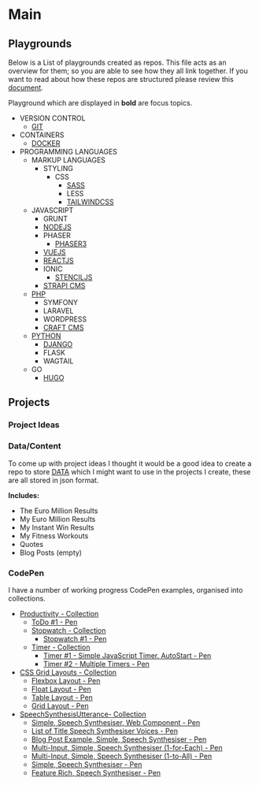 # Main

## Playgrounds

Below is a List of playgrounds created as repos. This file acts as an overview for them; so you are able to see how they all link together. If you want to read about how these repos are structured please review this [document](playgrounds.md).

Playground which are displayed in **bold** are focus topics.

- VERSION CONTROL
    - [GIT](https://github.com/mejasonatkinson/playground-git)
- CONTAINERS
    - [DOCKER](https://github.com/mejasonatkinson/playground-docker)
- PROGRAMMING LANGUAGES
    - MARKUP LANGUAGES
        - STYLING
            - CSS
                - [SASS](https://github.com/mejasonatkinson/playground-sass)
                - LESS
                - [TAILWINDCSS](https://github.com/mejasonatkinson/playground-tailwindCSS)
    - JAVASCRIPT
        - GRUNT
        - [NODEJS](https://github.com/mejasonatkinson/playground-nodejs)
        - PHASER
            - [PHASER3](https://github.com/mejasonatkinson/playground-phaser-3)
        - [VUEJS](https://github.com/mejasonatkinson/playground-vuejs)
        - [REACTJS](https://github.com/mejasonatkinson/playground-reactjs)
        - IONIC
            - [STENCILJS](https://github.com/mejasonatkinson/playground-stenciljs)
        - [STRAPI CMS](https://github.com/mejasonatkinson/playground-strapiCMS)
    - [PHP](https://github.com/mejasonatkinson/playground-php)
        - SYMFONY
        - LARAVEL
        - WORDPRESS
        - [CRAFT CMS](https://github.com/mejasonatkinson/playground-craftCMS)
    - [PYTHON](https://github.com/mejasonatkinson/playground-python)
        - [DJANGO](https://github.com/mejasonatkinson/playground-django)
        - FLASK
        - WAGTAIL
    - GO
        - [HUGO](https://github.com/mejasonatkinson/playground-hugo)
    
## Projects

### Project Ideas

<!-- 
- IDEAS FOR F1NN
    - How many BLÅHAJ's?
    - Chair, Chatbot?

- CLONES
    - MESSAGING
        - Slack
        - Discord
    - STREAMING PLATFORMS
        - Twitch
        - Netflix
        - Disney+
        - Youtube
        - Spotify

- PRODUCTIVITY
    - DASHBOARDS

- BUILD TOOLS

- GAMES

- EDUCATION

- FAMILY TREE BUILDER

 -->

### Data/Content

To come up with project ideas I thought it would be a good idea to create a repo to store [DATA](https://github.com/mejasonatkinson/playground-data) which I might want to use in the projects I create, these are all stored in json format.

**Includes:**
- The Euro Million Results
- My Euro Million Results
- My Instant Win Results
- My Fitness Workouts
- Quotes
- Blog Posts (empty)

<!-- 
- Savings? 
-->

### CodePen

I have a number of working progress CodePen examples, organised into collections.

- [Productivity - Collection](https://codepen.io/collection/PYaKzr)
    - [ToDo #1 - Pen](https://codepen.io/mejasonatkinson/pen/mdzjdrL)    
    - [Stopwatch - Collection](https://codepen.io/collection/mrKkoq)
        - [Stopwatch #1 - Pen](https://codepen.io/mejasonatkinson/pen/rNqrBKX) 
    - [Timer - Collection](https://codepen.io/collection/RzJedL)
        - [Timer #1 - Simple JavaScript Timer. AutoStart - Pen](https://codepen.io/mejasonatkinson/pen/qBJyWrE) 
        - [Timer #2 - Multiple Timers - Pen](https://codepen.io/mejasonatkinson/pen/yLREdBm) 
- [CSS Grid Layouts - Collection](https://codepen.io/collection/eJzobJ)
    - [Flexbox Layout - Pen](https://codepen.io/mejasonatkinson/pen/MWPJVBE) 
    - [Float Layout - Pen](https://codepen.io/mejasonatkinson/pen/oNaBqMV) 
    - [Table Layout - Pen](https://codepen.io/mejasonatkinson/pen/RweKMYb) 
    - [Grid Layout - Pen](https://codepen.io/mejasonatkinson/pen/gOBgejb) 
- [SpeechSynthesisUtterance- Collection](https://codepen.io/collection/ZMoemG)
    - [Simple, Speech Synthesiser, Web Component - Pen](https://codepen.io/mejasonatkinson/pen/LYgxdzg) 
    - [List of Title Speech Synthesiser Voices - Pen](https://codepen.io/mejasonatkinson/pen/WNaRpKy) 
    - [Blog Post Example, Simple, Speech Synthesiser - Pen](https://codepen.io/mejasonatkinson/pen/VwEPaEd) 
    - [Multi-Input, Simple, Speech Synthesiser (1-for-Each) - Pen](https://codepen.io/mejasonatkinson/pen/GRYrZXw) 
    - [Multi-Input, Simple, Speech Synthesiser (1-to-All) - Pen](https://codepen.io/mejasonatkinson/pen/oNaBxME) 
    - [Simple, Speech Synthesiser - Pen](https://codepen.io/mejasonatkinson/pen/MWPJybW) 
    - [Feature Rich, Speech Synthesiser - Pen](https://codepen.io/mejasonatkinson/pen/poxRyez) 




<!--
Projects:
*Delete, if not being used?*
- [TOPIC TOOL](https://github.com/mejasonatkinson/topic-tool)
- [PROJECT TOOL](https://github.com/mejasonatkinson/project-tool)
- [GUITAR TOOL](https://github.com/mejasonatkinson/guitar-tool)
- [PRESENTATION TOOL](https://github.com/mejasonatkinson/presentation-tool)
-->
